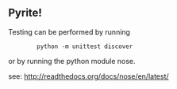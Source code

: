 
## Pyrite! 

Testing can be performed by running 

            python -m unittest discover

or by running the python module nose.

see: http://readthedocs.org/docs/nose/en/latest/

